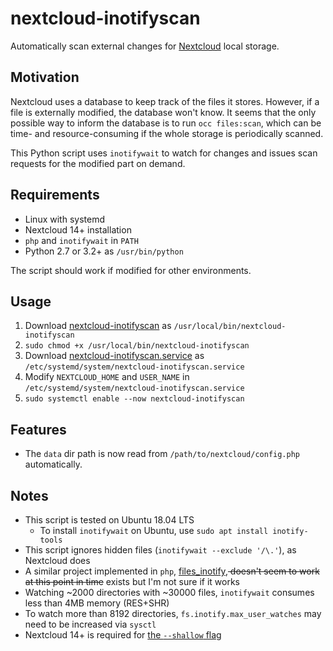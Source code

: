 # nextcloud-inotifyscan

Automatically scan external changes for [Nextcloud](https://nextcloud.com/) local storage.

## Motivation

Nextcloud uses a database to keep track of the files it stores. However, if a file is externally modified, the database won't know. It seems that the only possible way to inform the database is to run `occ files:scan`, which can be time- and resource-consuming if the whole storage is periodically scanned.

This Python script uses `inotifywait` to watch for changes and issues scan requests for the modified part on demand.

## Requirements

+ Linux with systemd
+ Nextcloud 14+ installation
+ `php` and `inotifywait` in `PATH`
+ Python 2.7 or 3.2+ as `/usr/bin/python`

The script should work if modified for other environments.

## Usage

1. Download [nextcloud-inotifyscan](nextcloud-inotifyscan) as `/usr/local/bin/nextcloud-inotifyscan`
2. `sudo chmod +x /usr/local/bin/nextcloud-inotifyscan`
3. Download [nextcloud-inotifyscan.service](nextcloud-inotifyscan.service) as `/etc/systemd/system/nextcloud-inotifyscan.service`
4. Modify `NEXTCLOUD_HOME` and `USER_NAME` in `/etc/systemd/system/nextcloud-inotifyscan.service`
5. `sudo systemctl enable --now nextcloud-inotifyscan`

## Features

+ The `data` dir path is now read from `/path/to/nextcloud/config.php` automatically.

## Notes

+ This script is tested on Ubuntu 18.04 LTS
  - To install `inotifywait` on Ubuntu, use `sudo apt install inotify-tools`
+ This script ignores hidden files (`inotifywait --exclude '/\.'`), as Nextcloud does
+ A similar project implemented in `php`, [files_inotify](https://github.com/icewind1991/files_inotify),<del> doesn't seem to work at this point in time</del> exists but I'm not sure if it works
+ Watching ~2000 directories with ~30000 files, `inotifywait` consumes less than 4MB memory (RES+SHR)
+ To watch more than 8192 directories, `fs.inotify.max_user_watches` may need to be increased via `sysctl`
+ Nextcloud 14+ is required for [the `--shallow` flag](https://github.com/nextcloud/server/pull/9526)
